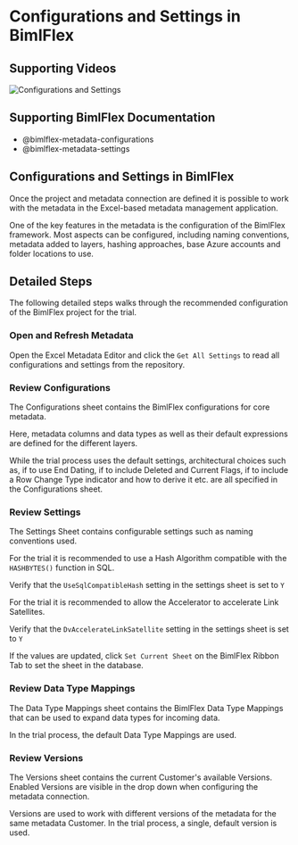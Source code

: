 # Configurations and Settings in BimlFlex

## Supporting Videos

![Configurations and Settings](https://www.youtube.com/watch?v=DAjAEvfJMrs?rel=0&autoplay=0)

## Supporting BimlFlex Documentation

- @bimlflex-metadata-configurations
- @bimlflex-metadata-settings

## Configurations and Settings in BimlFlex

Once the project and metadata connection are defined it is possible to work with the metadata in the Excel-based metadata management application.

One of the key features in the metadata is the configuration of the BimlFlex framework. Most aspects can be configured, including naming conventions, metadata added to layers, hashing approaches, base Azure accounts and folder locations to use.

## Detailed Steps

The following detailed steps walks through the recommended configuration of the BimlFlex project for the trial.

### Open and Refresh Metadata

Open the Excel Metadata Editor and click the `Get All Settings` to read all configurations and settings from the repository.

### Review Configurations

The Configurations sheet contains the BimlFlex configurations for core metadata.

Here, metadata columns and data types as well as their default expressions are defined for the different layers.

While the trial process uses the default settings, architectural choices such as, if to use End Dating, if to include Deleted and Current Flags, if to include a Row Change Type indicator and how to derive it etc. are all specified in the Configurations sheet.

### Review Settings

The Settings Sheet contains configurable settings such as naming conventions used.

For the trial it is recommended to use a Hash Algorithm compatible with the `HASHBYTES()` function in SQL.

Verify that the `UseSqlCompatibleHash` setting in the settings sheet is set to `Y`

For the trial it is recommended to allow the Accelerator to accelerate Link Satellites.

Verify that the `DvAccelerateLinkSatellite` setting in the settings sheet is set to `Y`

If the values are updated, click `Set Current Sheet` on the BimlFlex Ribbon Tab to set the sheet in the database.

### Review Data Type Mappings

The Data Type Mappings sheet contains the BimlFlex Data Type Mappings that can be used to expand data types for incoming data.

In the trial process, the default Data Type Mappings are used.

### Review Versions

The Versions sheet contains the current Customer's available Versions. Enabled Versions are visible in the drop down when configuring the metadata connection.

Versions are used to work with different versions of the metadata for the same metadata Customer. In the trial process, a single, default version is used.
